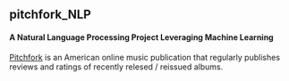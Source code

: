 ## pitchfork_NLP
#### A Natural Language Processing Project Leveraging Machine Learning

[Pitchfork](https://pitchfork.com/) is an American online music publication that regularly publishes reviews and ratings of recently relesed / reissued albums.
